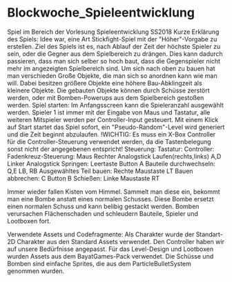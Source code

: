 # Blockwoche_Spieleentwicklung
Spiel im Bereich der Vorlesung Spieleentwicklung SS2018
Kurze Erklärung des Spiels:
Idee war, eine Art Stickfight-Spiel mit der "Höher"-Vorgabe zu erstellen.
Ziel des Spiels ist es, nach Ablauf der Zeit der höchste Spieler zu sein, oder die Gegner aus dem Spielbereich zu drängen.
Dies kann dadurch passieren, dass man sich selber so hoch baut, dass die Gegenspieler nicht mehr im angezeigten Spielbereich sind.
Um sich nach oben zu bauen hat man verschieden Große Objekte, die man sich so anordnen kann wie man will.
Dabei besitzen größere Objekte eine höhere Bau-Abklingzeit als kleinere Objekte.
Die gebauten Objekte können durch Schüsse zerstört werden, oder mit Bomben-Powerups aus dem Spielbereich gestoßen werden.
Spiel starten:
Im Anfangsscreen kann die Spieleranzahl ausgewählt werden. Spieler 1 ist immer mit der Eingabe von Maus und Tastatur,
alle weiteren Mitspieler werden per Controller-Input gesteuert.
Mit einem Klick auf Start startet das Spiel sofort, ein "Pseudo-Random"-Level wird generiert und die Zeit beginnt abzulaufen.
!WICHTIG: Es muss ein X-Box Controller für die Controller-Steuerung verwendet werden, da die Tastenbelegung sonst nicht der angegebenen entspricht!
Steuerung:
							Tastatur:			Controller:
Fadenkreuz-Steuerung:		Maus				Rechter Analogstick
Laufen(rechts,links)		A,D					Linker Analogstick
Springen:					Leertaste			Button A
Bauteile durchwechseln:		Q,E					LB, RB
Ausgewähltes Teil bauen:	Rechte Maustaste	LT
Bauen abbrechen:			C					Button B
Schießen:					Linke Maustaste		RT

Immer wieder fallen Kisten vom Himmel. Sammelt man diese ein, bekommt man eine Bombe anstatt eines normalen Schusses.
Diese Bombe ersetzt einen normalen Schuss und kann belibig gestackt werden.
Bomben verursachen Flächenschaden und schleudern Bauteile, Spieler und Lootboxen fort.

Verwendete Assets und Codefragmente:
Als Charakter wurde der Standart-2D Charakter aus den Standard Assets verwendet.
Den Controller haben wir auf unsere Bedürfnisse angepasst.
Für das Level-Design und Lootboxen wurden Assets aus dem BayatGames-Pack verwendet.
Die Schüsse und Bomben sind einfache Sprites, die aus dem ParticleBulletSystem genommen wurden.